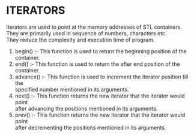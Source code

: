 # ITERATORS
Iterators are used to point at the memory addresses of STL containers.<br>
They are primarily used in sequence of numbers, characters etc.<br>
They reduce the complexity and execution time of program.

1. begin() :- This function is used to return the beginning position of the container.
2. end() :- This function is used to return the after end position of the container.
3. advance() :- This function is used to increment the iterator position till the<br> specified number mentioned in its arguments.
4. next() :- This function returns the new iterator that the iterator would point <br>after advancing the positions mentioned in its arguments.
5. prev() :- This function returns the new iterator that the iterator would point<br> after decrementing the positions mentioned in its arguments.
